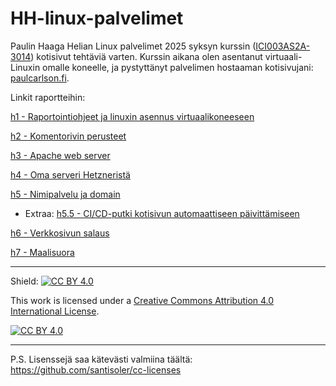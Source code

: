 # HH-linux-palvelimet

Paulin Haaga Helian Linux palvelimet 2025 syksyn kurssin ([ICI003AS2A-3014](https://terokarvinen.com/linux-palvelimet/)) kotisivut tehtäviä varten. Kurssin aikana olen asentanut virtuaali-Linuxin omalle koneelle, ja pystyttänyt palvelimen hostaaman kotisivujani: [paulcarlson.fi](https://paulcarlson.fi).

Linkit raportteihin:

[h1 - Raportointiohjeet ja linuxin asennus virtuaalikoneeseen](https://github.com/Phoolis/HH-linux-palvelimet/blob/main/h1.md)

[h2 - Komentorivin perusteet](https://github.com/Phoolis/HH-linux-palvelimet/blob/main/h2.md)

[h3 - Apache web server](https://github.com/Phoolis/HH-linux-palvelimet/blob/main/h3.md)

[h4 - Oma serveri Hetzneristä](https://github.com/Phoolis/HH-linux-palvelimet/blob/main/h4.md)

[h5 - Nimipalvelu ja domain](https://github.com/Phoolis/HH-linux-palvelimet/blob/main/h5.md)

- Extraa: [h5.5 - CI/CD-putki kotisivun automaattiseen päivittämiseen](https://github.com/Phoolis/HH-linux-palvelimet/blob/main/h5.5.md)

[h6 - Verkkosivun salaus](https://github.com/Phoolis/HH-linux-palvelimet/blob/main/h6.md)

[h7 - Maalisuora](https://github.com/Phoolis/HH-linux-palvelimet/blob/main/h7.md)

----
Shield: [![CC BY 4.0][cc-by-shield]][cc-by]

This work is licensed under a
[Creative Commons Attribution 4.0 International License][cc-by].

[![CC BY 4.0][cc-by-image]][cc-by]

[cc-by]: http://creativecommons.org/licenses/by/4.0/
[cc-by-image]: https://i.creativecommons.org/l/by/4.0/88x31.png
[cc-by-shield]: https://img.shields.io/badge/License-CC%20BY%204.0-lightgrey.svg

----

P.S.
Lisenssejä saa kätevästi valmiina täältä: https://github.com/santisoler/cc-licenses
